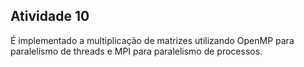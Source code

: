 ## Atividade  10

É implementado a multiplicação de matrizes utilizando OpenMP para paralelismo de threads e MPI para paralelismo de processos.
